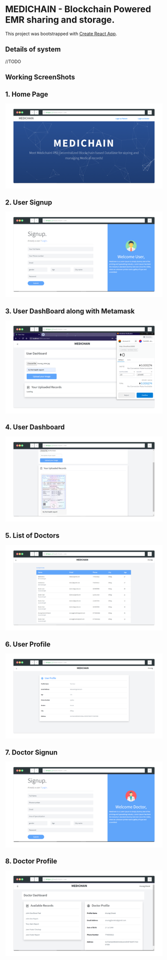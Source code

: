 # MEDICHAIN - Blockchain Powered EMR sharing and storage.

This project was bootstrapped with [Create React App](https://github.com/facebook/create-react-app).

## Details of system

//TODO

## Working ScreenShots

## 1. Home Page

![Home Page](readme_Images/5.png)

## 2. User Signup

![User Signup](readme_Images/6.png)

## 3. User DashBoard along with Metamask

![User Dashboard](readme_Images/9.png)

## 4. User Dashboard

![User Dashboard](readme_Images/2.png)

## 5. List of Doctors

![Doctor Listing](readme_Images/3.png)

## 6. User Profile

![User Profile](readme_Images/4.png)

## 7. Doctor Signun

![Doctor Signin](readme_Images/7.png)

## 8. Doctor Profile

![Doctor Profile](readme_Images/8.png)
